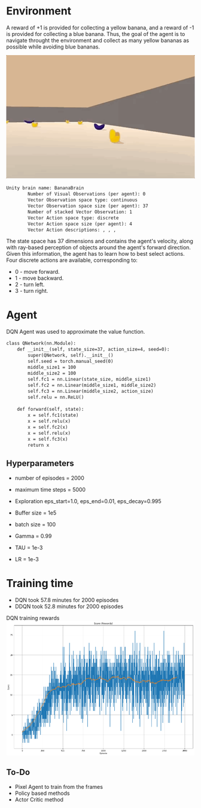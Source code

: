 # Environment

A reward of +1 is provided for collecting a yellow banana, and a reward of -1 is provided for collecting a blue banana. Thus, the goal of the agent is to navigate throught the environment and collect as many yellow bananas as possible while avoiding blue bananas.

![](img/navigation-intro.gif)

```
Unity brain name: BananaBrain
        Number of Visual Observations (per agent): 0
        Vector Observation space type: continuous
        Vector Observation space size (per agent): 37
        Number of stacked Vector Observation: 1
        Vector Action space type: discrete
        Vector Action space size (per agent): 4
        Vector Action descriptions: , , , 
```
The state space has 37 dimensions and contains the agent's velocity, along with ray-based perception of objects around the agent's forward direction. Given this information, the agent has to learn how to best select actions. Four discrete actions are available, corresponding to:
- 0 - move forward.
- 1 - move backward.
- 2 - turn left.
- 3 - turn right.


# Agent
DQN Agent was used to approximate the value function.
```
class QNetwork(nn.Module):
    def __init__(self, state_size=37, action_size=4, seed=0):
        super(QNetwork, self).__init__()
        self.seed = torch.manual_seed(0)
        middle_size1 = 100
        middle_size2 = 100
        self.fc1 = nn.Linear(state_size, middle_size1)
        self.fc2 = nn.Linear(middle_size1, middle_size2)
        self.fc3 = nn.Linear(middle_size2, action_size)
        self.relu = nn.ReLU()

    def forward(self, state):
        x = self.fc1(state)
        x = self.relu(x)
        x = self.fc2(x)
        x = self.relu(x)
        x = self.fc3(x)
        return x
```


## Hyperparameters
- number of episodes = 2000
- maximum time steps = 5000
- Exploration eps_start=1.0, eps_end=0.01, eps_decay=0.995

- Buffer size = 1e5
- batch size = 100
- Gamma = 0.99
- TAU = 1e-3
- LR = 1e-3

# Training time
- DQN took 57.8 minutes for 2000 episodes
- DDQN took 52.8 minutes for 2000 episodes

DQN training rewards
![](img/rewards_dqn.png)

## To-Do
- Pixel Agent to train from the frames
- Policy based methods
- Actor Critic method